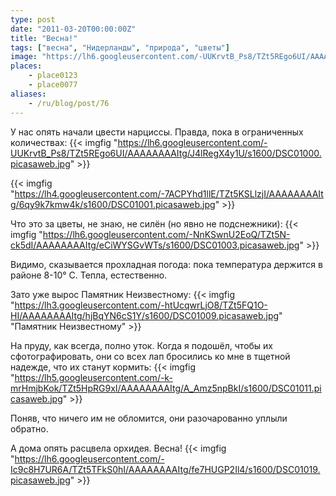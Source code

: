 ```yaml
---
type: post
date: "2011-03-20T00:00:00Z"
title: "Весна!"
tags: ["весна", "Нидерланды", "природа", "цветы"]
image: "https://lh6.googleusercontent.com/-UUKrvtB_Ps8/TZt5REgo6UI/AAAAAAAAItg/J4lRegX4y1U/s1600/DSC01000.picasaweb.jpg"
places:
    - place0123
    - place0077
aliases:
    - /ru/blog/post/76
---
```


У нас опять начали цвести нарциссы. Правда, пока в ограниченных количествах:
{{< imgfig "https://lh6.googleusercontent.com/-UUKrvtB_Ps8/TZt5REgo6UI/AAAAAAAAItg/J4lRegX4y1U/s1600/DSC01000.picasaweb.jpg" >}}

<!--more-->

{{< imgfig "https://lh4.googleusercontent.com/-7ACPYhd1llE/TZt5KSLlzjI/AAAAAAAAItg/6qy9k7kmw4k/s1600/DSC01001.picasaweb.jpg" >}}

Что это за цветы, не знаю, не силён (но явно не подснежники):
{{< imgfig "https://lh6.googleusercontent.com/-NnKSwnU2EoQ/TZt5N-ck5dI/AAAAAAAAItg/eCiWYSGvWTs/s1600/DSC01003.picasaweb.jpg" >}}

Видимо, сказывается прохладная погода: пока температура держится в районе 8-10° C. Тепла, естественно.

Зато уже вырос Памятник Неизвестному:
{{< imgfig "https://lh3.googleusercontent.com/-htUcqwrLjO8/TZt5FQ1O-HI/AAAAAAAAItg/hjBqYN6cS1Y/s1600/DSC01009.picasaweb.jpg" "Памятник Неизвестному" >}}

На пруду, как всегда, полно уток. Когда я подошёл, чтобы их сфотографировать, они со всех лап бросились ко мне в тщетной надежде, что их станут кормить:
{{< imgfig "https://lh5.googleusercontent.com/-k-mrHmjbKok/TZt5HpRG9xI/AAAAAAAAItg/A_Amz5npBkI/s1600/DSC01011.picasaweb.jpg" >}}

Поняв, что ничего им не обломится, они разочарованно уплыли обратно.

А дома опять расцвела орхидея. Весна!
{{< imgfig "https://lh6.googleusercontent.com/-Ic9c8H7UR6A/TZt5TFkS0hI/AAAAAAAAItg/fe7HUGP2Il4/s1600/DSC01019.picasaweb.jpg" >}}

